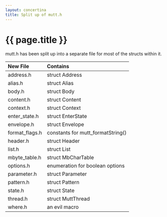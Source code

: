 ```yaml
---
layout: concertina
title: Split up of mutt.h
---
```

# {{ page.title }}

mutt.h has been split up into a separate file for most of the structs within it.

| New File       | Contains                          |
| :------------- | :-------------------------------- |
| address.h      | struct Address                    |
| alias.h        | struct Alias                      |
| body.h         | struct Body                       |
| content.h      | struct Content                    |
| context.h      | struct Context                    |
| enter_state.h  | struct EnterState                 |
| envelope.h     | struct Envelope                   |
| format_flags.h | constants for mutt_formatString() |
| header.h       | struct Header                     |
| list.h         | struct List                       |
| mbyte_table.h  | struct MbCharTable                |
| options.h      | enumeration for boolean options   |
| parameter.h    | struct Parameter                  |
| pattern.h      | struct Pattern                    |
| state.h        | struct State                      |
| thread.h       | struct MuttThread                 |
| where.h        | an evil macro                     |

